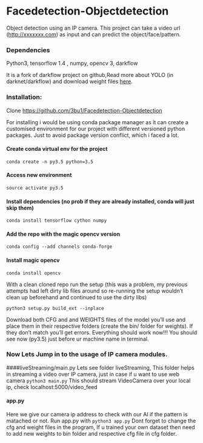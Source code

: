 # Facedetection-Objectdetection
Object detection using an IP camera. This project can take a video url (http://xxxxxxx.com)  as input and can predict the object/face/pattern.

### Dependencies
Python3, tensorflow 1.4 , numpy, opencv 3, darkflow


It is  a fork of darkflow project on github,Read more about YOLO (in darknet/darkflow) and download weight files <a href="https://pjreddie.com/darknet/yolo/">here</a>. 

### Installation:

Clone <a href="https://github.com/3bu1/Facedetection-Objectdetection">https://github.com/3bu1/Facedetection-Objectdetection</a>

For installing i would be using conda package manager as it can create a customised environment for our project with different versioned python packages. Just to avoid package version conflict, which i faced a lot.

#### Create conda virtual env for the project

```conda create -n py3.5 python=3.5```

#### Access new environment</br>
```source activate py3.5```

#### Install dependencies (no prob if they are already installed, conda will just skip them)
```conda install tensorflow cython numpy```

#### Add the repo with the magic opencv version
```conda config --add channels conda-forge```

#### Install magic opencv
```conda install opencv```

With a clean cloned repo run the setup (this was a problem, my previous attempts had left dirty lib files around so re-running the setup wouldn’t clean up beforehand and continued to use the dirty libs)

```python3 setup.py build_ext --inplace```

Download both CFG and and WEIGHTS files of the model you’ll use and place them in their respective folders (create the bin/ folder for weights). If they don’t match you’ll get errors.
Everything should work now!!!
You should see now (py3.5) just before ur machine name in terminal.

### Now Lets Jump in to the usage of IP camera modules.
####liveStreaming/main.py
Lets see folder liveStreaming, This folder helps in streaming a video over IP camera, just in case if u want to use web camera 
```python3 main.py```
This should stream VideoCamera over your local ip, check localhost:5000/video_feed

#### app.py
Here we give our camera ip address to check with our AI if the pattern is matached or not.
Run app.py with 
```python3 app.py```
Dont forget to change the cfg and weight files in the program, If u trained your own dataset then need to add new weights to bin folder and respective cfg file in cfg folder.
